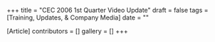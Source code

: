 +++
title = "CEC 2006 1st Quarter Video Update"
draft = false
tags = [Training, Updates, & Company Media]
date = ""

[Article]
contributors = []
gallery = []
+++